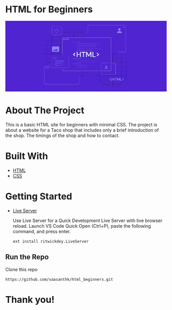 # HTML for Beginners

![alt text](img/what-is-html-3.webp)

# About The Project

This is a basic HTML site for beginners with minimal CSS.
The project is about a website for a Taco shop that includes only a brief introduction of the shop.
The timings of the shop and how to contact.

# Built With

- [HTML](https://developer.mozilla.org/en-US/docs/Web/HTML/)
- [CSS](https://developer.mozilla.org/en-US/docs/Web/CSS)

# Getting Started

- [Live Server](https://marketplace.visualstudio.com/items?itemName=ritwickdey.LiveServer)

  Use Live Server for a Quick Development Live Server with live browser reload.
  Launch VS Code Quick Open (Ctrl+P), paste the following command, and press enter.

  ```
  ext install ritwickdey.LiveServer
  ```

## Run the Repo

Clone this repo

```
https://github.com/vaasanthk/html_beginners.git
```

# Thank you!
